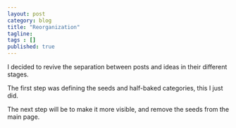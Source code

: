 ```yaml
---
layout: post 
category: blog
title: "Reorganization"
tagline: 
tags : [] 
published: true
---
```


I decided to revive the separation between posts and ideas in their different stages. 

The first step was defining the seeds and half-baked categories, this I just did. 

The next step will be to make it more visible, and remove the seeds from the main page. 
